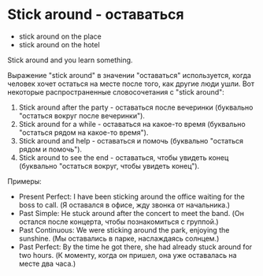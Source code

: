 # Stick around - оставаться

- stick around on the place
- stick around on the hotel

Stick around and you learn something.

Выражение "stick around" в значении "оставаться" используется, когда человек хочет остаться на месте после того, как другие люди ушли. Вот некоторые распространенные словосочетания с "stick around":

1. Stick around after the party - оставаться после вечеринки (буквально "остаться вокруг после вечеринки").
2. Stick around for a while - оставаться на какое-то время (буквально "остаться рядом на какое-то время").
3. Stick around and help - оставаться и помочь (буквально "остаться рядом и помочь").
4. Stick around to see the end - оставаться, чтобы увидеть конец (буквально "остаться вокруг, чтобы увидеть конец").

Примеры:

- Present Perfect: I have been sticking around the office waiting for the boss to call. (Я оставался в офисе, жду звонка от начальника.)
- Past Simple: He stuck around after the concert to meet the band. (Он остался после концерта, чтобы познакомиться с группой.)
- Past Continuous: We were sticking around the park, enjoying the sunshine. (Мы оставались в парке, наслаждаясь солнцем.)
- Past Perfect: By the time he got there, she had already stuck around for two hours. (К моменту, когда он пришел, она уже оставалась на месте два часа.)
